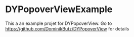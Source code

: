 # DYPopoverViewExample
This a an example projet for DYPopoverView. Go to https://github.com/DominikButz/DYPopoverView for details
